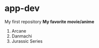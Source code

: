 # app-dev
My first repository
**My favorite movie/anime**
1. Arcane                
2. Danmachi
3. Jurassic Series
